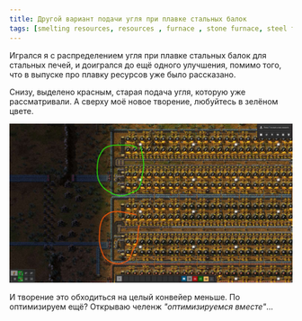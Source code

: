 ```yaml
---
title: Другой вариант подачи угля при плавке стальных балок
tags: [smelting resources, resources , furnace , stone furnace, steel furnace]
---
```


Игрался я с распределением угля при плавке стальных балок для стальных печей, и доигрался до ещё одного улучшения, помимо того, что в выпуске про плавку ресурсов уже было рассказано.

<!-- truncate -->

Снизу, выделено красным, старая подача угля, которую уже рассматривали. А сверху моё новое творение, любуйтесь в зелёном цвете.

![Сравнение подачи угля в кузницу для плавки стальных балок](./screenshot.01.jpg)

И творение это обходиться на целый конвейер меньше. По оптимизируем ещё? Открываю челенж *"оптимизируемся вместе"*...
